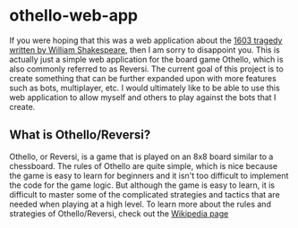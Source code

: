 # othello-web-app
If you were hoping that this was a web application about the [1603 tragedy written by William Shakespeare](https://en.wikipedia.org/wiki/Othello), then I am sorry to disappoint you. This is actually just a simple web application for the board game Othello, which is also commonly referred to as Reversi. The current goal of this project is to create something that can be further expanded upon with more features such as bots, multiplayer, etc. I would ultimately like to be able to use this web application to allow myself and others to play against the bots that I create.

## What is Othello/Reversi?
Othello, or Reversi, is a game that is played on an 8x8 board similar to a chessboard. The rules of Othello are quite simple, which is nice because the game is easy to learn for beginners and it isn't too difficult to implement the code for the game logic. But although the game is easy to learn, it is difficult to master some of the complicated strategies and tactics that are needed when playing at a high level. To learn more about the rules and strategies of Othello/Reversi, check out the [Wikipedia page](https://en.wikipedia.org/wiki/Reversi)
